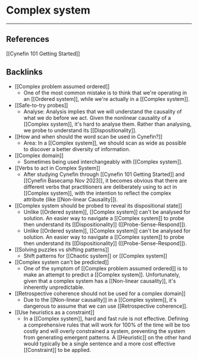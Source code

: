 # Complex system

---
## References
[[Cynefin 101 Getting Started]]

## Backlinks
* [[Complex problem assumed ordered]]
	* One of the most common mistake is to think that we're operating in an [[Ordered system]], while we're actually in a [[Complex system]].
* [[Safe-to-try probes]]
	* Analyse: Analysis implies that we will understand the causality of what we do before we act. Given the nonlinear causality of a [[Complex system]], it's hard to analyse them. Rather than analysing, we probe to understand its [[Dispositionality]].
* [[How and when should the word scan be used in Cynefin?]]
	* Area: In a [[Complex system]], we should scan as wide as possible to discover a better diversity of information.
* [[Complex domain]]
	* Sometimes being used interchangeably with [[Complex system]].
* [[Verbs to act in Complex System]]
	* After studying Cynefin through [[Cynefin 101 Getting Started]] and [[Cynefin Basecamp Nov 2023]], it becomes obvious that there are different verbs that practitioners are deliberately using to act in [[Complex system]], with the intention to reflect the complex attribute (like [[Non-linear Causality]]).
* [[Complex system should be probed to reveal its dispositional state]]
	* Unlike [[Ordered system]], [[Complex system]] can't be analysed for solution. An easier way to navigate a [[Complex system]] to probe then understand its [[Dispositionality]] ([[Probe-Sense-Respond]]).
	* Unlike [[Ordered system]], [[Complex system]] can't be analysed for solution. An easier way to navigate a [[Complex system]] to probe then understand its [[Dispositionality]] ([[Probe-Sense-Respond]]).
* [[Solving puzzles vs shifting patterns]]
	* Shift patterns for [[Chaotic system]] or [[Complex system]]
* [[Complex system can't be predicted]]
	* One of the symptom of [[Complex problem assumed ordered]] is to make an attempt to predict a [[Complex system]]. Unfortunately, given that a complex system has a [[Non-linear causality]], it's inherently unpredictable.
* [[Retrospective coherence should not be used for a complex domain]]
	* Due to the [[Non-linear causality]] in a [[Complex system]], it's dangerous to assume that we can use [[Retrospective coherence]].
* [[Use heuristics as a constraint]]
	* In a [[Complex system]], hard and fast rule is not effective. Defining a comprehensive rules that will work for 100% of the time will be too costly and will overly constrained a system, preventing the system from generating emergent patterns. A [[Heuristic]] on the other hand would typically be a single sentence and a more cost effective [[Constraint]] to be applied.

<!-- #evergreen -->

<!-- {BearID:1491DBC5-2B92-4FA7-8FDF-E0B1E920836C} -->
